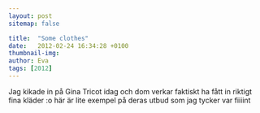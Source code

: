 ```yaml
---
layout: post
sitemap: false

title:  "Some clothes"
date:   2012-02-24 16:34:28 +0100
thumbnail-img: 
author: Eva
tags: [2012]
---
```


Jag kikade in på Gina Tricot idag och dom verkar faktiskt ha fått in riktigt fina kläder :o här är lite exempel på deras utbud som jag tycker var fiiiint

